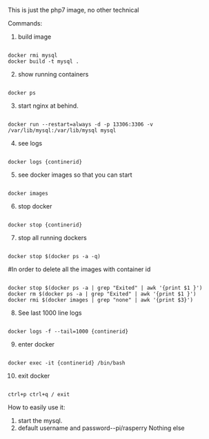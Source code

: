 This is just the php7 image, no other technical

Commands:
1. build image
<pre><code>
docker rmi mysql
docker build -t mysql .
</code></pre>

2. show running containers
<pre><code>
docker ps
</code></pre>

3. start nginx at behind.
<pre><code>
docker run --restart=always -d -p 13306:3306 -v /var/lib/mysql:/var/lib/mysql mysql
</code></pre>

4. see logs
<pre><code>
docker logs {continerid}
</code></pre>

5. see docker images so that you can start
<pre><code>
docker images
</code></pre>

6. stop docker
<pre><code>
docker stop {continerid}
</code></pre>

7. stop all running dockers
<pre><code>
docker stop $(docker ps -a -q)
</code></pre>

#In order to delete all the images with container id <None>
<pre><code>
docker stop $(docker ps -a | grep "Exited" | awk '{print $1 }')
docker rm $(docker ps -a | grep "Exited" | awk '{print $1 }')
docker rmi $(docker images | grep "none" | awk '{print $3}')
</code></pre>

8. See last 1000 line logs
<pre><code>
docker logs -f --tail=1000 {continerid}
</code></pre>

9. enter docker
<pre><code>
docker exec -it {continerid} /bin/bash
</code></pre>

10. exit docker
<pre><code>
ctrl+p ctrl+q / exit
</code></pre>

How to easily use it:
1. start the mysql.
2. default username and password--pi/rasperry
Nothing else
